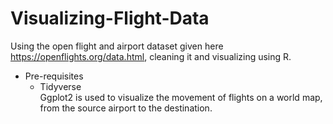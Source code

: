 # Visualizing-Flight-Data  

Using the open flight and airport dataset given here https://openflights.org/data.html, cleaning it and visualizing using R.  
- Pre-requisites  
  - Tidyverse  
 Ggplot2 is used to visualize the movement of flights on a world map, from the source airport to the destination.  
 
